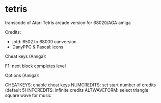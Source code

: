 # tetris
transcode of Atari Tetris arcade version for 68020/AGA amiga

Credits:

- jotd: 6502 to 68000 conversion
- DanyPPC & Pascal: icons

Cheat keys (Amiga):

F1: next block completes level

Options (Amiga):

CHEATKEYS: enable cheat keys
NUMCREDITS: set start number of credits (default 5)
INFCREDITS: infinite credits
ALTWAVEFORM: select triangle square wave for music

